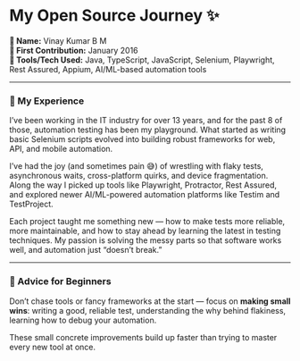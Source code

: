 # My Open Source Journey ✨

**👤 Name:** Vinay Kumar B M  
**📅 First Contribution:** January 2016  
**🔧 Tools/Tech Used:** Java, TypeScript, JavaScript, Selenium, Playwright, Rest Assured, Appium, AI/ML-based automation tools

---

### 🌟 My Experience
I’ve been working in the IT industry for over 13 years, and for the past 8 of those, automation testing has been my playground. What started as writing basic Selenium scripts evolved into building robust frameworks for web, API, and mobile automation.  

I’ve had the joy (and sometimes pain 😅) of wrestling with flaky tests, asynchronous waits, cross-platform quirks, and device fragmentation. Along the way I picked up tools like Playwright, Protractor, Rest Assured, and explored newer AI/ML-powered automation platforms like Testim and TestProject.  

Each project taught me something new — how to make tests more reliable, more maintainable, and how to stay ahead by learning the latest in testing techniques. My passion is solving the messy parts so that software works well, and automation just “doesn’t break.”

---

### 📌 Advice for Beginners
Don’t chase tools or fancy frameworks at the start — focus on **making small wins**: writing a good, reliable test, understanding the why behind flakiness, learning how to debug your automation.  

These small concrete improvements build up faster than trying to master every new tool at once.
